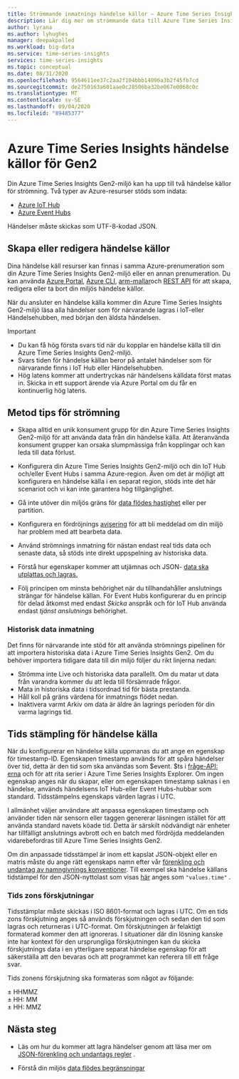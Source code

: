```yaml
---
title: Strömmande inmatnings händelse källor – Azure Time Series Insights Gen2 | Microsoft Docs
description: Lär dig mer om strömmande data till Azure Time Series Insights Gen2.
author: lyrana
ms.author: lyhughes
manager: deepakpalled
ms.workload: big-data
ms.service: time-series-insights
services: time-series-insights
ms.topic: conceptual
ms.date: 08/31/2020
ms.openlocfilehash: 9564611ee37c2aa2f104bbb14096a3b2f45fb7cd
ms.sourcegitcommit: de2750163a601aae0c28506ba32be067e0068c0c
ms.translationtype: MT
ms.contentlocale: sv-SE
ms.lasthandoff: 09/04/2020
ms.locfileid: "89485377"
---
```

# <a name="azure-time-series-insights-gen2-event-sources"></a>Azure Time Series Insights händelse källor för Gen2

 Din Azure Time Series Insights Gen2-miljö kan ha upp till två händelse källor för strömning. Två typer av Azure-resurser stöds som indata:

- [Azure IoT Hub](../iot-hub/about-iot-hub.md)
- [Azure Event Hubs](../event-hubs/event-hubs-about.md)

Händelser måste skickas som UTF-8-kodad JSON.

## <a name="create-or-edit-event-sources"></a>Skapa eller redigera händelse källor

Dina händelse käll resurser kan finnas i samma Azure-prenumeration som din Azure Time Series Insights Gen2-miljö eller en annan prenumeration. Du kan använda [Azure Portal](time-series-insights-update-create-environment.md#create-a-preview-payg-environment), [Azure CLI](https://github.com/Azure/azure-cli-extensions/tree/master/src/timeseriesinsights), [arm-mallar](time-series-insights-manage-resources-using-azure-resource-manager-template.md)och [REST API](/rest/api/time-series-insights/management(gen1/gen2)/eventsources) för att skapa, redigera eller ta bort din miljös händelse källor.

När du ansluter en händelse källa kommer din Azure Time Series Insights Gen2-miljö läsa alla händelser som för närvarande lagras i IoT-eller Händelsehubben, med början den äldsta händelsen.

> [!IMPORTANT]
>
> - Du kan få hög första svars tid när du kopplar en händelse källa till din Azure Time Series Insights Gen2-miljö.
> - Svars tiden för händelse källan beror på antalet händelser som för närvarande finns i IoT Hub eller Händelsehubben.
> - Hög latens kommer att undertryckas när händelsens källdata först matas in. Skicka in ett support ärende via Azure Portal om du får en kontinuerlig hög latens.

## <a name="streaming-ingestion-best-practices"></a>Metod tips för strömning

- Skapa alltid en unik konsument grupp för din Azure Time Series Insights Gen2-miljö för att använda data från din händelse källa. Att återanvända konsument grupper kan orsaka slumpmässiga från kopplingar och kan leda till data förlust.

- Konfigurera din Azure Time Series Insights Gen2-miljö och din IoT Hub och/eller Event Hubs i samma Azure-region. Även om det är möjligt att konfigurera en händelse källa i en separat region, stöds inte det här scenariot och vi kan inte garantera hög tillgänglighet.

- Gå inte utöver din miljös gräns för [data flödes hastighet](./concepts-streaming-ingress-throughput-limits.md) eller per partition.

- Konfigurera en fördröjnings [avisering](https://docs.microsoft.com/azure/time-series-insights/time-series-insights-environment-mitigate-latency#monitor-latency-and-throttling-with-alerts) för att bli meddelad om din miljö har problem med att bearbeta data.

- Använd strömnings inmatning för nästan endast real tids data och senaste data, så stöds inte direkt uppspelning av historiska data.

- Förstå hur egenskaper kommer att utjämnas och JSON- [data ska utplattas och lagras.](./concepts-json-flattening-escaping-rules.md)

- Följ principen om minsta behörighet när du tillhandahåller anslutnings strängar för händelse källan. För Event Hubs konfigurerar du en princip för delad åtkomst med endast *Skicka* anspråk och för IoT Hub använda endast *tjänst anslutnings* behörighet.

### <a name="historical-data-ingestion"></a>Historisk data inmatning

Det finns för närvarande inte stöd för att använda strömnings pipelinen för att importera historiska data i Azure Time Series Insights Gen2. Om du behöver importera tidigare data till din miljö följer du rikt linjerna nedan:

- Strömma inte Live och historiska data parallellt. Om du matar ut data från varandra kommer du att leda till försämrade frågor.
- Mata in historiska data i tidsordnad tid för bästa prestanda.
- Håll koll på gräns värdena för inmatnings flödet nedan.
- Inaktivera varmt Arkiv om data är äldre än lagrings perioden för din varma lagrings tid.

## <a name="event-source-timestamp"></a>Tids stämpling för händelse källa

När du konfigurerar en händelse källa uppmanas du att ange en egenskap för timestamp-ID. Egenskapen timestamp används för att spåra händelser över tid, detta är den tid som ska användas som $event. $ts i [fråge-API: erna](https://docs.microsoft.com/rest/api/time-series-insights/dataaccessgen2/query/execute) och för att rita serier i Azure Time Series Insights Explorer. Om ingen egenskap anges när du skapar, eller om egenskapen timestamp saknas i en händelse, används händelsens IoT Hub-eller Event Hubs-hubbar som standard. Tidsstämpelns egenskaps värden lagras i UTC.

I allmänhet väljer användare att anpassa egenskapen timestamp och använder tiden när sensorn eller taggen genererar läsningen istället för att använda standard navets köade tid. Detta är särskilt nödvändigt när enheter har tillfälligt anslutnings avbrott och en batch med fördröjda meddelanden vidarebefordras till Azure Time Series Insights Gen2.

Om din anpassade tidsstämpel är inom ett kapslat JSON-objekt eller en matris måste du ange rätt egenskaps namn efter vår [förenkling och undantag av namngivnings konventioner](concepts-json-flattening-escaping-rules.md). Till exempel ska händelse källans tidstämpel för den JSON-nyttolast som visas [här](concepts-json-flattening-escaping-rules.md#example-a) anges som `"values.time"` .

### <a name="time-zone-offsets"></a>Tids zons förskjutningar

Tidsstämplar måste skickas i ISO 8601-format och lagras i UTC. Om en tids zons förskjutning anges så används förskjutningen och sedan den tid som lagras och returneras i UTC-format. Om förskjutningen är felaktigt formaterad kommer den att ignoreras. I situationer där din lösning kanske inte har kontext för den ursprungliga förskjutningen kan du skicka förskjutnings data i en ytterligare separat händelse egenskap för att säkerställa att den bevaras och att programmet kan referera till ett fråge svar.

Tids zonens förskjutning ska formateras som något av följande:

± HHMMZ</br>
± HH: MM</br>
± HH: MMZ</br>

## <a name="next-steps"></a>Nästa steg

- Läs om hur du kommer att lagra händelser genom att läsa mer om [JSON-förenkling och undantags regler](./concepts-json-flattening-escaping-rules.md) .

- Förstå din miljös [data flödes begränsningar](./concepts-streaming-ingress-throughput-limits.md)
